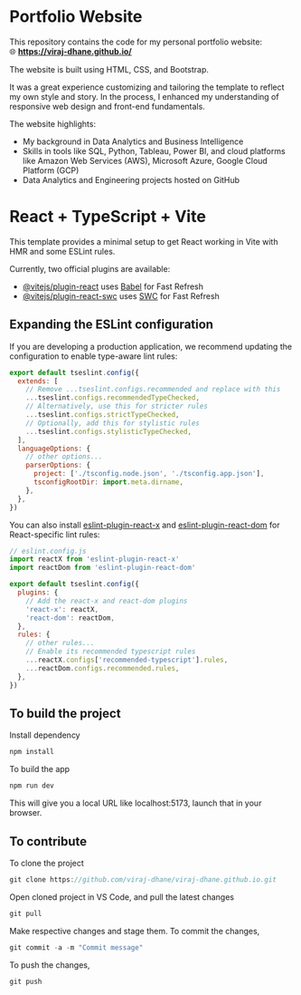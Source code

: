 # Portfolio Website

This repository contains the code for my personal portfolio website:  
🌐 **https://viraj-dhane.github.io/**

The website is built using HTML, CSS, and Bootstrap.

It was a great experience customizing and tailoring the template to reflect my own style and story. In the process, I enhanced my understanding of responsive web design and front-end fundamentals.

The website highlights:
- My background in Data Analytics and Business Intelligence
- Skills in tools like SQL, Python, Tableau, Power BI, and cloud platforms like Amazon Web Services (AWS), Microsoft Azure, Google Cloud Platform (GCP)
- Data Analytics and Engineering projects hosted on GitHub

# React + TypeScript + Vite

This template provides a minimal setup to get React working in Vite with HMR and some ESLint rules.

Currently, two official plugins are available:

- [@vitejs/plugin-react](https://github.com/vitejs/vite-plugin-react/blob/main/packages/plugin-react) uses [Babel](https://babeljs.io/) for Fast Refresh
- [@vitejs/plugin-react-swc](https://github.com/vitejs/vite-plugin-react/blob/main/packages/plugin-react-swc) uses [SWC](https://swc.rs/) for Fast Refresh

## Expanding the ESLint configuration

If you are developing a production application, we recommend updating the configuration to enable type-aware lint rules:

```js
export default tseslint.config({
  extends: [
    // Remove ...tseslint.configs.recommended and replace with this
    ...tseslint.configs.recommendedTypeChecked,
    // Alternatively, use this for stricter rules
    ...tseslint.configs.strictTypeChecked,
    // Optionally, add this for stylistic rules
    ...tseslint.configs.stylisticTypeChecked,
  ],
  languageOptions: {
    // other options...
    parserOptions: {
      project: ['./tsconfig.node.json', './tsconfig.app.json'],
      tsconfigRootDir: import.meta.dirname,
    },
  },
})
```

You can also install [eslint-plugin-react-x](https://github.com/Rel1cx/eslint-react/tree/main/packages/plugins/eslint-plugin-react-x) and [eslint-plugin-react-dom](https://github.com/Rel1cx/eslint-react/tree/main/packages/plugins/eslint-plugin-react-dom) for React-specific lint rules:

```js
// eslint.config.js
import reactX from 'eslint-plugin-react-x'
import reactDom from 'eslint-plugin-react-dom'

export default tseslint.config({
  plugins: {
    // Add the react-x and react-dom plugins
    'react-x': reactX,
    'react-dom': reactDom,
  },
  rules: {
    // other rules...
    // Enable its recommended typescript rules
    ...reactX.configs['recommended-typescript'].rules,
    ...reactDom.configs.recommended.rules,
  },
})
```
## To build the project

Install dependency
```js
npm install
```


To build the app
```js
npm run dev
```

This will give you a local URL like localhost:5173, launch that in your browser.

## To contribute

To clone the project
```js
git clone https://github.com/viraj-dhane/viraj-dhane.github.io.git
```

Open cloned project in VS Code, and pull the latest changes
```js
git pull
```

Make respective changes and stage them.
To commit the changes, 

```js
git commit -a -m "Commit message"
```

To push the changes, 

```js
git push
```


